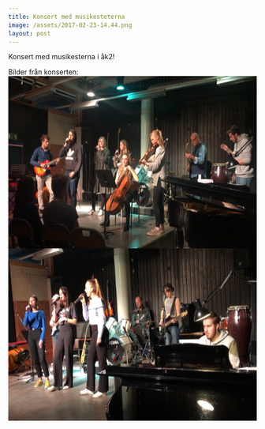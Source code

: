```yaml
---
title: Konsert med musikesteterna
image: /assets/2017-02-23-14.44.png
layout: post
---
```


Konsert med musikesterna i åk2!<br> 

Bilder från konserten:
<br>
<img src="/assets/konsert1.png" alt="spetsolymp" width="640" height="349" align="left"><br>
<br>
<br>
<br>
<img src="/assets/konsert2.png" alt="spetsolymp" width="640" height="349" align="left">
